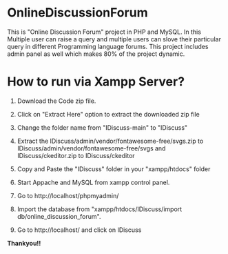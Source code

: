 # OnlineDiscussionForum
This is "Online Discussion Forum" project in PHP and MySQL.
In this Multiple user can raise a query and multiple users can slove their particular query in different Programming language forums.
This project includes admin panel as well which makes 80% of the project dynamic.

# How to run via Xampp Server? 
1) Download the Code zip file.

2) Click on "Extract Here" option to extract the downloaded zip file

3) Change the folder name from "IDiscuss-main" to "IDiscuss"

4) Extract the IDiscuss/admin/vendor/fontawesome-free/svgs.zip to IDiscuss/admin/vendor/fontawesome-free/svgs and IDiscuss/ckeditor.zip to IDiscuss/ckeditor

5) Copy and Paste the "IDiscuss" folder in your "xampp/htdocs" folder

6) Start Appache and MySQL from xampp control panel.
 
7) Go to http://localhost/phpmyadmin/

8) Import the database from "xampp/htdocs/IDiscuss/import db/online_discussion_forum".

9) Go to http://localhost/ and click on IDiscuss

**Thankyou!!**


